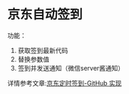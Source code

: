 # 京东自动签到
功能： 
1. 获取签到最新代码
2. 替换参数值
3. 签到并发送通知（微信server酱通知）
  
详情参考文章:[京东定时签到-GitHub 实现](https://ruicky.me/2020/06/05/jd-sign/)
